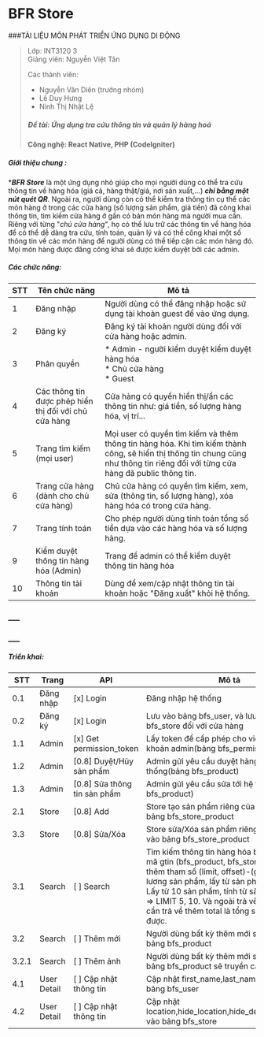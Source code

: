 # BFR Store

###TÀI LIỆU MÔN PHÁT TRIỂN ỨNG DỤNG DI ĐỘNG
>Lớp: INT3120 3  
>Giảng viên: Nguyễn Việt Tân
>  
> Các thành viên:
>* Nguyễn Văn Diên (trưởng nhóm)  
>* Lê Duy Hưng  
>* Ninh Thị Nhật Lệ
>
>##### Đề tài: Ứng dụng tra cứu thông tin và quản lý hàng hoá
>**Công nghệ: React Native, PHP (CodeIgniter)**

##### Giới thiệu chung :
***_BFR Store_** là một ứng dụng nhỏ giúp cho mọi người dùng có thể tra cứu thông tin về hàng hóa (giá cả, hàng thật/giả, nơi sản xuất,...) _**chỉ bằng một nút quét QR**_.
Ngoài ra, người dùng còn có thể kiểm tra thông tin cụ thể các món hàng ở trong các cửa hàng (số lượng sản phẩm, giá tiền) đã công khai thông tin, tìm kiếm cửa hàng ở gần có bán món hàng mà người mua cần.
Riêng với từng "_chủ cửa hàng_", họ có thể lưu trữ các thông tin về hàng hóa để có thể dễ dàng tra cứu, tính toán, quản lý và có thể công khai một số thông tin về các món hàng để người dùng có thể tiếp cận các món hàng đó.
Mọi món hàng được đăng công khai sẽ được kiểm duyệt bởi các admin.
##### Các chức năng:   


|STT| Tên chức năng | Mô tả |
|---|---------------|-------|
| 1 | Đăng nhập | Người dùng có thể đăng nhập hoặc sử dụng tài khoản guest để vào ứng dụng. |
| 2 | Đăng ký   | Đăng ký tài khoản người dùng đối với cửa hàng hoặc admin. |
| 3 | Phân quyền | * Admin - người kiểm duyệt kiểm duyệt hàng hóa<br>* Chủ cửa hàng<br>* Guest |
| 4 | Các thông tin được phép hiển thị đối với chủ cửa hàng | Cửa hàng có quyền hiển thị/ẩn các thông tin như: giá tiền, số lượng hàng hóa, vị trí... |
| 5 | Trang tìm kiếm (mọi user) | Mọi user có quyền tìm kiếm và thêm thông tin hàng hóa. Khi tìm kiếm thành công, sẽ hiển thị  thông tin chung cũng như thông tin riêng đối với từng cửa hàng đã public thông tin. |
| 6 | Trang cửa hàng (dành cho chủ cửa hàng) | Chủ cửa hàng có quyền tìm kiếm, xem, sửa (thông tin, số lượng hàng), xóa hàng hóa có trong cửa hàng. |
| 7 | Trang tính toán | Cho phép người dùng tính toán tổng số tiền dựa vào các hàng hóa và số lượng hàng. |
| 9 | Kiểm duyệt thông tin hàng hóa (Admin) | Trang để admin có thể kiểm duyệt thông tin hàng hóa |
| 10 | Thông tin tài khoản | Dùng để xem/cập nhật thông tin tài khoản hoặc "Đăng xuất" khỏi hệ thống. |

### ___
### ___
##### Triển khai:

|STT| Trang | API | Mô tả|
|---|-------|-----|------|
| 0.1 | Đăng nhập | [x] Login | Đăng nhập hệ thống |
| 0.2 | Đăng ký | [x] Login | Lưu vào bảng bfs_user, và lưu tiếp vào bfs_store đối với cửa hàng |
| 1.1 | Admin | [x] Get permission_token | Lấy token để cấp phép cho việc tạo tài khoản admin(bảng bfs_permission) |
| 1.2 | Admin | [0.8] Duyệt/Hủy sản phẩm | Admin gửi yêu cầu duyệt hàng hóa tới hệ thống(bảng bfs_product) |
| 1.3 | Admin | [0.8] Sửa thông tin sản phẩm | Admin gửi yêu cầu sửa tới hệ thống(bảng bfs_product) |
| 2.1 | Store | [0.8] Add | Store tạo sản phẩm riêng của store lưu vào bảng bfs_store_product |
| 3.3 | Store | [0.8] Sửa/Xóa | Store sửa/Xóa sản phẩm riêng của store lưu vào bảng bfs_store_product |
| 3.1 | Search | [ ] Search | Tìm kiếm thông tin hàng hóa bằng tên hoặc mã gtin (bfs_product, bfs_store_product). Có thêm tham số (limit, offset)-(giới hạn số lương sản phẩm, lấy từ sản phẩm thứ). Ví dụ : Lấy từ 10 sản phẩm, tính từ sản phẩm thứ 5 => LIMIT 5, 10. Và ngoài trả về các sản phẩm cần trả về thêm total là tổng sản phẩm query được. |
| 3.2 | Search | [ ] Thêm mới | Người dùng bất kỳ thêm mới sản phẩm vào bảng bfs_product |
| 3.2.1 | Search | [ ] Thêm ảnh | Người dùng bất kỳ thêm mới sản phẩm vào bảng bfs_product sẽ truyền cả ảnh vào |
| 4.1 | User Detail | [ ] Cập nhật thông tin | Cập nhật first_name,last_name,email vầo bảng bfs_user  |
| 4.2 | User Detail | [ ] Cập nhật thông tin | Cập nhật location,hide_location,hide_detail,description vào bảng bfs_store |


